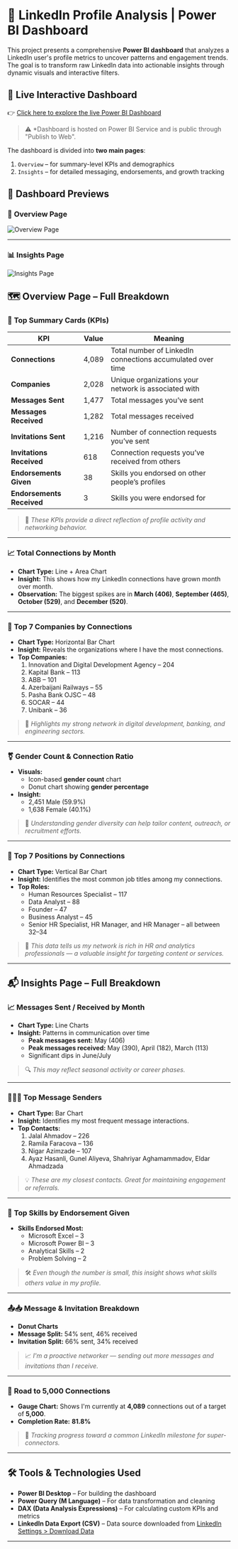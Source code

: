 # 💼 LinkedIn Profile Analysis | Power BI Dashboard
This project presents a comprehensive **Power BI dashboard** that analyzes a LinkedIn user's profile metrics to uncover patterns and engagement trends. The goal is to transform raw LinkedIn data into actionable insights through dynamic visuals and interactive filters.

## 🔗 Live Interactive Dashboard
👉 [Click here to explore the live Power BI Dashboard](https://app.powerbi.com/view?r=eyJrIjoiYTAyZjYxMDktYmJhZi00ZmUxLTgyZmUtYmJlODdjNGY1N2U1IiwidCI6IjQ2ODQ3YjcwLWZlZDYtNDE2My04MjhkLTBjNmQ3ODhmOWRhZCIsImMiOjl9)
> ⚠️ *Dashboard is hosted on Power BI Service and is public through "Publish to Web".

The dashboard is divided into **two main pages**:
1. `Overview` – for summary-level KPIs and demographics
2. `Insights` – for detailed messaging, endorsements, and growth tracking

## 📸 Dashboard Previews

### 🧭 **Overview Page**

![Overview Page](https://github.com/user-attachments/assets/07ebd7f2-deae-4a5a-bdb2-4afdb4ae7c91)

---

### 📊 **Insights Page**

![Insights Page](https://github.com/user-attachments/assets/8331a318-ba49-45f1-b471-a9f19b43ab03)

## 🗺 Overview Page – Full Breakdown

### 🔢 **Top Summary Cards (KPIs)**

| KPI | Value | Meaning |
|-----|-------|---------|
| **Connections** | 4,089 | Total number of LinkedIn connections accumulated over time |
| **Companies** | 2,028 | Unique organizations your network is associated with |
| **Messages Sent** | 1,477 | Total messages you’ve sent |
| **Messages Received** | 1,282 | Total messages received |
| **Invitations Sent** | 1,216 | Number of connection requests you’ve sent |
| **Invitations Received** | 618 | Connection requests you’ve received from others |
| **Endorsements Given** | 38 | Skills you endorsed on other people’s profiles |
| **Endorsements Received** | 3 | Skills you were endorsed for |

> 📌 *These KPIs provide a direct reflection of profile activity and networking behavior.*

---

### 📈 **Total Connections by Month**

- **Chart Type:** Line + Area Chart
- **Insight:** This shows how my LinkedIn connections have grown month over month.
- **Observation:** The biggest spikes are in **March (406)**, **September (465)**, **October (529)**, and **December (520)**.
---

### 🏢 **Top 7 Companies by Connections**

- **Chart Type:** Horizontal Bar Chart
- **Insight:** Reveals the organizations where I have the most connections.
- **Top Companies:**
  1. Innovation and Digital Development Agency – 204
  2. Kapital Bank – 113
  3. ABB – 101
  4. Azerbaijani Railways – 55
  5. Pasha Bank OJSC – 48
  6. SOCAR – 44
  7. Unibank – 36

> 🧠 *Highlights my strong network in digital development, banking, and engineering sectors.*

---

### ⚧️ **Gender Count & Connection Ratio**

- **Visuals:**
  - Icon-based **gender count** chart
  - Donut chart showing **gender percentage**
- **Insight:**
  - 2,451 Male (59.9%)
  - 1,638 Female (40.1%)

> 📌 *Understanding gender diversity can help tailor content, outreach, or recruitment efforts.*

---

### 👔 **Top 7 Positions by Connections**

- **Chart Type:** Vertical Bar Chart
- **Insight:** Identifies the most common job titles among my connections.
- **Top Roles:**
  - Human Resources Specialist – 117
  - Data Analyst – 88
  - Founder – 47
  - Business Analyst – 45
  - Senior HR Specialist, HR Manager, and HR Manager – all between 32–34

> 🧩 *This data tells us my network is rich in HR and analytics professionals — a valuable insight for targeting content or services.*

---

## 📬 Insights Page – Full Breakdown

### 📈 **Messages Sent / Received by Month**

- **Chart Type:** Line Charts
- **Insight:** Patterns in communication over time
  - **Peak messages sent:** May (406)
  - **Peak messages received:** May (390), April (182), March (113)
  - Significant dips in June/July

> 🔍 *This may reflect seasonal activity or career phases.*

---

### 🧑‍🤝‍🧑 **Top Message Senders**

- **Chart Type:** Bar Chart
- **Insight:** Identifies my most frequent message interactions.
- **Top Contacts:**
  1. Jalal Ahmadov – 226
  2. Ramila Faracova – 136
  3. Nigar Azimzade – 107
  4. Ayaz Hasanli, Gunel Aliyeva, Shahriyar Aghamammadov, Eldar Ahmadzada

> 💡 *These are my closest contacts. Great for maintaining engagement or referrals.*

---

### 🧠 **Top Skills by Endorsement Given**

- **Skills Endorsed Most:**
  - Microsoft Excel – 3
  - Microsoft Power BI – 3
  - Analytical Skills – 2
  - Problem Solving – 2

> 🛠 *Even though the number is small, this insight shows what skills others value in my profile.*

---

### 📤📥 **Message & Invitation Breakdown**

- **Donut Charts**
- **Message Split:** 54% sent, 46% received
- **Invitation Split:** 66% sent, 34% received

> 📈 *I'm a proactive networker — sending out more messages and invitations than I receive.*

---

### 🏁 **Road to 5,000 Connections**

- **Gauge Chart:** Shows I'm currently at **4,089** connections out of a target of **5,000**.
- **Completion Rate:** **81.8%**

> 🎯 *Tracking progress toward a common LinkedIn milestone for super-connectors.*

---

## 🛠 Tools & Technologies Used

- **Power BI Desktop** – For building the dashboard
- **Power Query (M Language)** – For data transformation and cleaning
- **DAX (Data Analysis Expressions)** – For calculating custom KPIs and metrics
- **LinkedIn Data Export (CSV)** – Data source downloaded from [LinkedIn Settings > Download Data](https://www.linkedin.com/settings/data-export-page)

---
